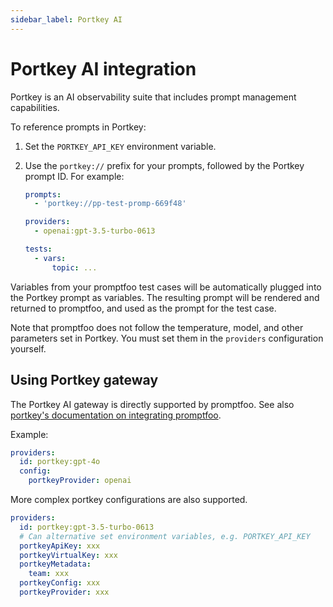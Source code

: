 ```yaml
---
sidebar_label: Portkey AI
---
```


# Portkey AI integration

Portkey is an AI observability suite that includes prompt management capabilities.

To reference prompts in Portkey:

1. Set the `PORTKEY_API_KEY` environment variable.

2. Use the `portkey://` prefix for your prompts, followed by the Portkey prompt ID. For example:

   ```yaml
   prompts:
     - 'portkey://pp-test-promp-669f48'

   providers:
     - openai:gpt-3.5-turbo-0613

   tests:
     - vars:
         topic: ...
   ```

Variables from your promptfoo test cases will be automatically plugged into the Portkey prompt as variables. The resulting prompt will be rendered and returned to promptfoo, and used as the prompt for the test case.

Note that promptfoo does not follow the temperature, model, and other parameters set in Portkey. You must set them in the `providers` configuration yourself.

## Using Portkey gateway

The Portkey AI gateway is directly supported by promptfoo.  See also [portkey's documentation on integrating promptfoo](https://portkey.ai/docs/welcome/integration-guides/promptfoo).

Example:

```yaml
providers:
  id: portkey:gpt-4o
  config:
    portkeyProvider: openai
```

More complex portkey configurations are also supported.

```yaml
providers:
  id: portkey:gpt-3.5-turbo-0613
  # Can alternative set environment variables, e.g. PORTKEY_API_KEY
  portkeyApiKey: xxx
  portkeyVirtualKey: xxx
  portkeyMetadata:
    team: xxx
  portkeyConfig: xxx
  portkeyProvider: xxx
```

